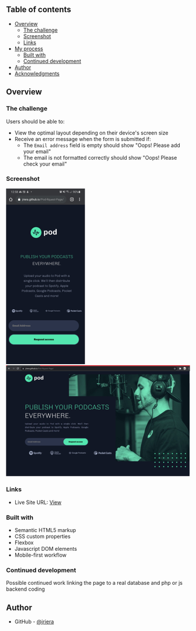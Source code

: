 

## Table of contents

- [Overview](#overview)
  - [The challenge](#the-challenge)
  - [Screenshot](#screenshot)
  - [Links](#links)
- [My process](#my-process)
  - [Built with](#built-with)
  - [Continued development](#continued-development)
- [Author](#author)
- [Acknowledgments](#acknowledgments)


## Overview

### The challenge

Users should be able to:

- View the optimal layout depending on their device's screen size
- Receive an error message when the form is submitted if:
  - The `Email address` field is empty should show "Oops! Please add your email"
  - The email is not formatted correctly should show "Oops! Please check your email"

### Screenshot


<img src="https://github.com/Jriera/Pod-Rquest-Page/blob/main/Screenshot_20210818-125845_Chrome.jpg" width="216" height="480">

<img src="https://github.com/Jriera/Pod-Rquest-Page/blob/main/pod%20request%20access%20page.jpg">



### Links


- Live Site URL: [View](https://jriera.github.io/Pod-Rquest-Page/)

### Built with

- Semantic HTML5 markup
- CSS custom properties
- Flexbox
- Javascript DOM elements
- Mobile-first workflow



### Continued development
Possible continued work linking the page to a real database and php or js backend coding



## Author

- GitHub - [@jriera](https://github.com/Jriera)



